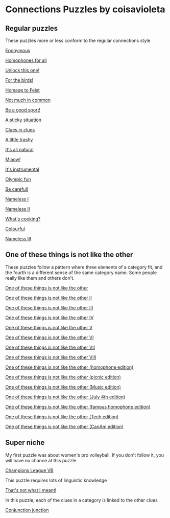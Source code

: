 # Connections Puzzles by coisavioleta

## Regular puzzles

These puzzles more or less conform to the regular connections style

[Eponymous](https://connectionsplus.io/game/QKGNVB)

[Homophones for all](https://connectionsplus.io/game/77GmqM)

[Unlock this one!](https://connectionsplus.io/game/pGkpfU)

[For the birds!](https://connectionsplus.io/game/hpOrDN)

[Homage to Feist](https://connectionsplus.io/game/nIWzyG)

[Not much in common](https://connectionsplus.io/game/AwhPpF)

[Be a good sport!](https://connectionsplus.io/game/ZfXojt)

[A sticky situation](https://connectionsplus.io/game/O8X9Fo)

[Clues in clues](https://connectionsplus.io/game/elcgAI)

[A little trashy](https://connectionsplus.io/game/SJzzra)

[It's all natural](https://connectionsplus.io/game/loeA8r)

[Miaow!](https://connectionsplus.io/game/GQZMqD)

[It's instrumental](https://connectionsplus.io/game/zk1DyN)

[Olympic fun](https://connectionsplus.io/game/oKivoo)

[Be careful!](https://connectionsplus.io/game/93zAZx)

[Nameless I](https://connectionsplus.io/game/kdym0C)

[Nameless II](https://connectionsplus.io/game/KNUMzJ)

[What's cooking?](https://connectionsplus.io/game/eqjjlV)

[Colourful](https://connectionsplus.io/game/sZgpNX)

[Nameless III](https://connectionsplus.io/game/4gNkmF)

## One of these things is not like the other

These puzzles follow a pattern where three elements of a category fit, and the fourth is a different sense of the same category name. Some people really like them and others don't. 

[One of these things is not like the other](https://connectionsplus.io/game/ia43S9)

[One of these things is not like the other II](https://connectionsplus.io/game/pot9X2)

[One of these things is not like the other III](https://connectionsplus.io/game/zkOyzX)

[One of these things is not like the other IV](https://connectionsplus.io/game/8W7aJr)

[One of these things is not like the other V](https://connectionsplus.io/game/mlWk1f)

[One of these things is not like the other VI](https://connectionsplus.io/game/nPiLXM)

[One of these things is not like the other VII](https://connectionsplus.io/game/9VKBMB)

[One of these things is not like the other VIII](https://connectionsplus.io/game/iYva26)

[One of these things is not like the other (homophone edition)](https://connectionsplus.io/game/oOs5Vz)

[One of these things is not like the other (picnic edition)](https://connectionsplus.io/game/Zqmkry)

[One of these things is not like the other (Music edition)](https://connectionsplus.io/game/0idmfi)

[One of these things is not like the other (July 4th edition)](https://connectionsplus.io/game/5WrpEm)

[One of these things is not like the other (famous homophone edition)](https://connectionsplus.io/game/5RQVjy)

[One of these things is not like the other (Tech edition)](https://connectionsplus.io/game/SKxsI8)

[One of these things is not like the other (CanAm edition)](https://connectionsplus.io/game/jxGMjK)

## Super niche

My first puzzle was about women's pro volleyball. If you don't follow it, you will have no chance at this puzzle

[Champions League VB](https://connectionsplus.io/game/FxEjzS)

This puzzle requires lots of linguistic knowledge

[That's not what I meant!](https://connectionsplus.io/game/ONkUjc)

In this puzzle, each of the clues in a category is linked to the other clues

[Conjunction junction](https://connectionsplus.io/game/r7Zl2G)
